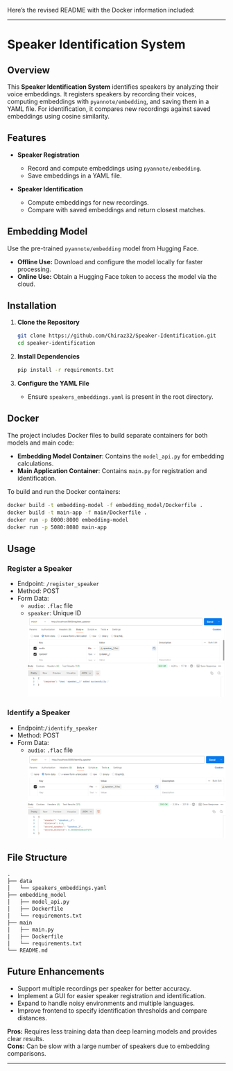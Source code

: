 Here’s the revised README with the Docker information included:

---

# Speaker Identification System

## Overview

This **Speaker Identification System** identifies speakers by analyzing their voice embeddings. It registers speakers by recording their voices, computing embeddings with `pyannote/embedding`, and saving them in a YAML file. For identification, it compares new recordings against saved embeddings using cosine similarity.

## Features

- **Speaker Registration**
  - Record and compute embeddings using `pyannote/embedding`.
  - Save embeddings in a YAML file.

- **Speaker Identification**
  - Compute embeddings for new recordings.
  - Compare with saved embeddings and return closest matches.

## Embedding Model

Use the pre-trained `pyannote/embedding` model from Hugging Face. 

- **Offline Use:** Download and configure the model locally for faster processing.
- **Online Use:** Obtain a Hugging Face token to access the model via the cloud.

## Installation

1. **Clone the Repository**

   ```bash
   git clone https://github.com/Chiraz32/Speaker-Identification.git
   cd speaker-identification
   ```

2. **Install Dependencies**

   ```bash
   pip install -r requirements.txt
   ```

3. **Configure the YAML File**

   - Ensure `speakers_embeddings.yaml` is present in the root directory.

## Docker

The project includes Docker files to build separate containers for both models and main code:

- **Embedding Model Container**: Contains the `model_api.py` for embedding calculations.
- **Main Application Container**: Contains `main.py` for registration and identification.

To build and run the Docker containers:

```bash
docker build -t embedding-model -f embedding_model/Dockerfile .
docker build -t main-app -f main/Dockerfile .
docker run -p 8000:8000 embedding-model
docker run -p 5080:8080 main-app
```

## Usage

### Register a Speaker

- Endpoint: `/register_speaker`
- Method: POST
- Form Data:
  - `audio`: `.flac` file
  - `speaker`: Unique ID
![](assets/registration.png)

### Identify a Speaker

- Endpoint:`/identify_speaker`
- Method: POST
- Form Data:
  - `audio`: `.flac` file
![](assets/identification.png)

## File Structure

```
.
├── data
│   └── speakers_embeddings.yaml
├── embedding_model
│   ├── model_api.py
│   ├── Dockerfile
│   └── requirements.txt
├── main
│   ├── main.py
│   ├── Dockerfile
│   └── requirements.txt
└── README.md
```

## Future Enhancements
- Support multiple recordings per speaker for better accuracy.
- Implement a GUI for easier speaker registration and identification.
- Expand to handle noisy environments and multiple languages.
- Improve frontend to specify identification thresholds and compare distances.


**Pros:** Requires less training data than deep learning models and provides clear results.  
**Cons:** Can be slow with a large number of speakers due to embedding comparisons.

---